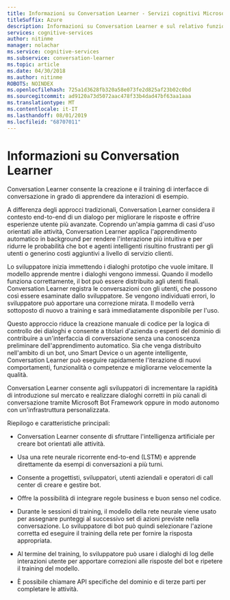 ```yaml
---
title: Informazioni su Conversation Learner - Servizi cognitivi Microsoft | Microsoft Docs
titleSuffix: Azure
description: Informazioni su Conversation Learner e sul relativo funzionamento.
services: cognitive-services
author: nitinme
manager: nolachar
ms.service: cognitive-services
ms.subservice: conversation-learner
ms.topic: article
ms.date: 04/30/2018
ms.author: nitinme
ROBOTS: NOINDEX
ms.openlocfilehash: 725a1d3628fb320a58e073fe2d825af23b02c0bd
ms.sourcegitcommit: ad9120a73d5072aac478f33b4dad47bf63aa1aaa
ms.translationtype: MT
ms.contentlocale: it-IT
ms.lasthandoff: 08/01/2019
ms.locfileid: "68707011"
---
```

# <a name="what-is-conversation-learner"></a>Informazioni su Conversation Learner

Conversation Learner consente la creazione e il training di interfacce di conversazione in grado di apprendere da interazioni di esempio. 

A differenza degli approcci tradizionali, Conversation Learner considera il contesto end-to-end di un dialogo per migliorare le risposte e offrire esperienze utente più avanzate. Coprendo un'ampia gamma di casi d'uso orientati alle attività, Conversation Learner applica l'apprendimento automatico in background per rendere l'interazione più intuitiva e per ridurre le probabilità che bot e agenti intelligenti risultino frustranti per gli utenti o generino costi aggiuntivi a livello di servizio clienti.

Lo sviluppatore inizia immettendo i dialoghi prototipo che vuole imitare. Il modello apprende mentre i dialoghi vengono immessi. Quando il modello funziona correttamente, il bot può essere distribuito agli utenti finali. Conversation Learner registra le conversazioni con gli utenti, che possono così essere esaminate dallo sviluppatore. Se vengono individuati errori, lo sviluppatore può apportare una correzione mirata. Il modello verrà sottoposto di nuovo a training e sarà immediatamente disponibile per l'uso.

Questo approccio riduce la creazione manuale di codice per la logica di controllo dei dialoghi e consente a titolari d'azienda o esperti del dominio di contribuire a un'interfaccia di conversazione senza una conoscenza preliminare dell'apprendimento automatico. Sia che venga distribuito nell'ambito di un bot, uno Smart Device o un agente intelligente, Conversation Learner può eseguire rapidamente l'iterazione di nuovi comportamenti, funzionalità o competenze e migliorarne velocemente la qualità. 

Conversation Learner consente agli sviluppatori di incrementare la rapidità di introduzione sul mercato e realizzare dialoghi corretti in più canali di conversazione tramite Microsoft Bot Framework oppure in modo autonomo con un'infrastruttura personalizzata.

Riepilogo e caratteristiche principali:

- Conversation Learner consente di sfruttare l'intelligenza artificiale per creare bot orientati alle attività.

- Usa una rete neurale ricorrente end-to-end (LSTM) e apprende direttamente da esempi di conversazioni a più turni. 

- Consente a progettisti, sviluppatori, utenti aziendali e operatori di call center di creare e gestire bot. 

- Offre la possibilità di integrare regole business e buon senso nel codice.

- Durante le sessioni di training, il modello della rete neurale viene usato per assegnare punteggi al successivo set di azioni previste nella conversazione. Lo sviluppatore di bot può quindi selezionare l'azione corretta ed eseguire il training della rete per fornire la risposta appropriata.
 
- Al termine del training, lo sviluppatore può usare i dialoghi di log delle interazioni utente per apportare correzioni alle risposte del bot e ripetere il training del modello. 

- È possibile chiamare API specifiche del dominio e di terze parti per completare le attività.

